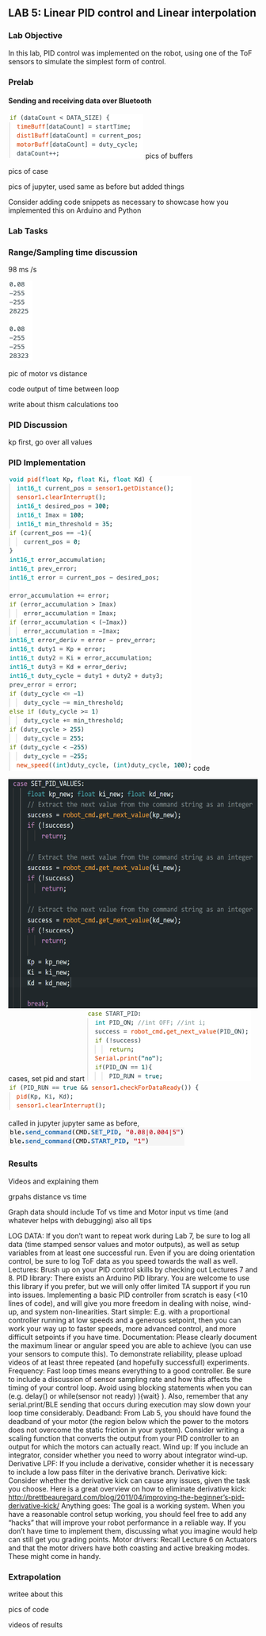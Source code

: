 ## LAB 5: Linear PID control and Linear interpolation

### Lab Objective

In this lab, PID control was implemented on the robot, using one of the ToF sensors to simulate the simplest form of control.

### Prelab

#### Sending and receiving data over Bluetooth

![advert](https://github.com/segergabriel/FastRobots/blob/main/images/5buffers.png?raw=true)
pics of buffers

pics of case

pics of jupyter, used same as before but added things

Consider adding code snippets as necessary to showcase how you implemented this on Arduino and Python




### Lab Tasks


### Range/Sampling time discussion

98 ms /s

![advert](https://github.com/segergabriel/FastRobots/blob/main/images/5freqout1.png?raw=true)

pic of motor vs distance

code output of time between loop

write about thism calculations too

### PID Discussion 

kp first, go over all values

### PID Implementation

![advert](https://github.com/segergabriel/FastRobots/blob/main/images/5pidcode.png?raw=true)
code 

![advert](https://github.com/segergabriel/FastRobots/blob/main/images/5setpid.png?raw=true)
cases, set pid and start
![advert](https://github.com/segergabriel/FastRobots/blob/main/images/5startpid.png?raw=true)
![advert](https://github.com/segergabriel/FastRobots/blob/main/images/5startpidloop.png?raw=true)

 called in jupyter jupyter same as before, 
 ![advert](https://github.com/segergabriel/FastRobots/blob/main/images/5jupcall.png?raw=true)

### Results

Videos and explaining them

grpahs distance vs time



Graph data should include Tof vs time and Motor input vs time (and whatever helps with debugging)
also all tips

LOG DATA: If you don’t want to repeat work during Lab 7, be sure to log all data (time stamped sensor values and motor outputs), as well as setup variables from at least one successful run. Even if you are doing orientation control, be sure to log ToF data as you speed towards the wall as well.
Lectures: Brush up on your PID control skills by checking out Lectures 7 and 8.
PID library: There exists an Arduino PID library. You are welcome to use this library if you prefer, but we will only offer limited TA support if you run into issues. Implementing a basic PID controller from scratch is easy (<10 lines of code), and will give you more freedom in dealing with noise, wind-up, and system non-linearities.
Start simple: E.g. with a proportional controller running at low speeds and a generous setpoint, then you can work your way up to faster speeds, more advanced control, and more difficult setpoints if you have time.
Documentation: Please clearly document the maximum linear or angular speed you are able to achieve (you can use your sensors to compute this). To demonstrate reliability, please upload videos of at least three repeated (and hopefully successfull) experiments.
Frequency: Fast loop times means everything to a good controller. Be sure to include a discussion of sensor sampling rate and how this affects the timing of your control loop. Avoid using blocking statements when you can (e.g. delay() or while(sensor not ready) ){wait} ). Also, remember that any serial.print/BLE sending that occurs during execution may slow down your loop time considerably.
Deadband: From Lab 5, you should have found the deadband of your motor (the region below which the power to the motors does not overcome the static friction in your system). Consider writing a scaling function that converts the output from your PID controller to an output for which the motors can actually react.
Wind up: If you include an integrator, consider whether you need to worry about integrator wind-up.
Derivative LPF: If you include a derivative, consider whether it is necessary to include a low pass filter in the derivative branch.
Derivative kick: Consider whether the derivative kick can cause any issues, given the task you choose. Here is a great overview on how to eliminate derivative kick: http://brettbeauregard.com/blog/2011/04/improving-the-beginner’s-pid-derivative-kick/
Anything goes: The goal is a working system. When you have a reasonable control setup working, you should feel free to add any “hacks” that will improve your robot performance in a reliable way. If you don’t have time to implement them, discussing what you imagine would help can still get you grading points.
Motor drivers: Recall Lecture 6 on Actuators and that the motor drivers have both coasting and active breaking modes. These might come in handy.

### Extrapolation

writee about this

pics of code

videos of results


